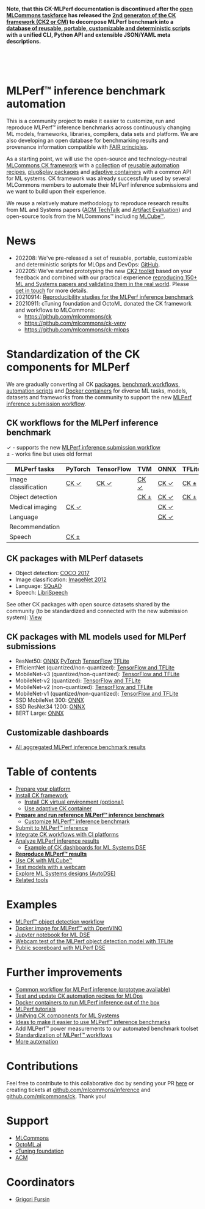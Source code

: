 <br>
<br>
<br>

**Note, that this CK-MLPerf documentation is discontinued after the [open MLCommons taskforce](../../../docs/taskforce.md)
  has released the [2nd generaton of the CK framework (CK2 or CM)](https://github.com/mlcommons/ck/tree/master/cm)
  to decompose MLPerf benchmark into a [database of reusable, portable, customizable and deterministic scripts](https://github.com/mlcommons/ck/tree/master/cm-mlops/script) 
  with a unified CLI, Python API and extensible JSON/YAML meta descriptions.**

<br>
<br>
<br>

# MLPerf&trade; inference benchmark automation

This is a community project to make it easier to customize, run and reproduce MLPerf&trade; inference benchmarks 
across continuously changing ML models, frameworks, libraries, compilers, data sets and platform.
We are also developing an open database for benchmarking results and provenance information 
compatible with [FAIR principles](https://www.go-fair.org/fair-principles).

As a starting point, we will use the open-source and technology-neutral [MLCommons CK framework](https://github.com/mlcommons/ck) 
with a [collection](https://github.com/mlcommons/ck-mlops) of [reusable automation recipes](https://github.com/mlcommons/ck-mlops/tree/main/program), 
[plug&play packages](https://github.com/mlcommons/ck-mlops/tree/main/package) and 
[adaptive containers](https://github.com/mlcommons/ck-mlops/tree/main/docker) 
with a common API for ML systems. CK framework was already successfully used by several MLCommons members 
to automate their MLPerf inference submissions and we want to build upon their experience. 




We reuse a relatively mature methodology to reproduce research results from ML and Systems papers ([ACM TechTalk](https://youtu.be/7zpeIVwICa4) and [Artifact Evaluation](https://cTuning.org/ae))
and open-source tools from the MLCommons&trade; including [MLCube&trade;](https://github.com/mlcommons/mlcube).

# News


* 202208: We've pre-released a set of reusable, portable, customizable and deterministic scripts for MLOps and DevOps:
   [GitHub](https://github.com/mlcommons/ck/tree/master/cm-mlops/script).
* 202205: We've started prototyping the new [CK2 toolkit](https://github.com/mlcommons/ck/tree/master/cm) 
   based on your feedback and combined with our practical experience 
   [reproducing 150+ ML and Systems papers and validating them in the real world](https://www.youtube.com/watch?v=7zpeIVwICa4).
   Please [get in touch](https://github.com/mlcommons/ck/tree/master/cm#contacts) for more details.
* 20210914: [Reproducibility studies for the MLPerf inference benchmark](reproduce/README.md)
* 20210911: cTuning foundation and OctoML donated the CK framework and workflows to MLCommons:
  * https://github.com/mlcommons/ck
  * https://github.com/mlcommons/ck-venv
  * https://github.com/mlcommons/ck-mlops

# Standardization of the CK components for MLPerf

We are gradually converting all CK [packages](https://github.com/mlcommons/ck-mlops/tree/main/package),
[benchmark workflows](https://github.com/mlcommons/ck-mlops/tree/main/programs), 
[automation scripts](https://github.com/mlcommons/ck-mlops/tree/main/scripts) and 
[Docker containers](https://github.com/mlcommons/ck-mlops/tree/main/docker)
for diverse ML tasks, models, datasets and frameworks from the community to support
the new [MLPerf inference submission workflow](https://github.com/mlcommons/ck-mlops/tree/main/module/bench.mlperf.inference).

## CK workflows for the MLPerf inference benchmark


&#10003; - supports the new [MLPerf inference submission workflow](https://github.com/mlcommons/ck-mlops/tree/main/module/bench.mlperf.inference)<br>
&#177; - works fine but uses old format


MLPerf tasks         | PyTorch | TensorFlow | TVM | ONNX | TFLite | OpenVINO | TensorRT |
--- | --- | --- | --- | --- | --- | --- | --- |
Image classification | [CK &#10003;](tasks/task-image-classification-pytorch.md) | [CK &#10003;](tasks/task-image-classification-tf.md) | [CK &#10003;](tasks/task-image-classification-tvm.md) | [CK &#10003;](tasks/task-image-classification-onnx.md) | [CK &#177;](tasks/task-image-classification-tflite.md) | [CK &#177;](tasks/task-image-classification-openvino.md) |  | 
Object detection     |  |  | [CK &#177;](tasks/task-object-detection-tvm.md) | [CK &#10003;](tasks/task-object-detection-onnx.md) | [CK &#177;](tasks/task-object-detection-tflite.md) |  | [CK &#177;](tasks/task-image-classification-tensorrt.md) | 
Medical imaging      | [CK &#10003;](tasks/task-medical-imaging-pytorch.md) |  |  | [CK &#10003;](tasks/task-medical-imaging-onnx.md) |  |  |  | 
Language             |  |  |  | [CK &#10003;](tasks/task-language-onnx.md) |  |  |  | 
Recommendation       |  |  |  |  |  |  |  | 
Speech               | [CK &#177;](tasks/task-speech-pytorch.md) |  |  |  |  |  |  | 

## CK packages with MLPerf datasets

* Object detection: [COCO 2017](datasets/coco2017.md)
* Image classification: [ImageNet 2012](datasets/imagenet2012.md)
* Language: [SQuAD](datasets/squad.md)
* Speech: [LibriSpeech](datasets/librispeech.md)

See other CK packages with open source datasets shared by the community 
(to be standardized and connected with the new submission system):
[View](https://cknowledge.io/?q=%22package%3Adataset-*%22)

## CK packages with ML models used for MLPerf submissions

* ResNet50: [ONNX](https://github.com/mlcommons/ck-mlops/tree/main/package/ml-model-mlperf-resnet50-onnx) [PyTorch](https://github.com/mlcommons/ck-mlops/tree/main/package/ml-model-mlperf-resnet50-pytorch) [TensorFlow](https://github.com/mlcommons/ck-mlops/tree/master/package/ml-model-mlperf-resnet50-tf) [TFLite](https://github.com/mlcommons/ck-mlops/tree/main/package/model-tflite-mlperf-resnet/.cm/meta.json)
* EfficientNet (quantized/non-quantized): [TensorFlow and TFLite](https://github.com/mlcommons/ck-mlops/tree/main/package/model-tflite-mlperf-efficientnet-lite/.cm/meta.json)
* MobileNet-v3 (quantized/non-quantized): [TensorFlow and TFLite](https://github.com/mlcommons/ck-mlops/tree/main/package/model-tf-and-tflite-mlperf-mobilenet-v3/.cm/meta.json)
* MobileNet-v2 (quantized): [TensorFlow and TFLite](https://github.com/mlcommons/ck-mlops/tree/main/package/model-tf-and-tflite-mlperf-mobilenet-v2-quant/.cm/meta.json)
* MobileNet-v2 (non-quantized): [TensorFlow and TFLite](https://github.com/mlcommons/ck-mlops/tree/main/package/model-tf-and-tflite-mlperf-mobilenet-v2/.cm/meta.json)
* MobileNet-v1 (quantized/non-quantized): [TensorFlow and TFLite](https://github.com/mlcommons/ck-mlops/tree/main/package/model-tf-and-tflite-mlperf-mobilenet-v1-20180802/.cm/meta.json)
* SSD MobileNet 300: [ONNX](https://github.com/mlcommons/ck-mlops/tree/main/package/ml-model-mlperf-ssd-mobilenet-300-onnx)
* SSD ResNet34 1200: [ONNX](https://github.com/mlcommons/ck-mlops/tree/main/package/ml-model-mlperf-ssd-resnet34-1200-onnx)
* BERT Large: [ONNX](https://github.com/mlcommons/ck-mlops/tree/main/package/ml-model-mlperf-bert-large-squad-onnx) 

## Customizable dashboards

* [All aggregated MLPerf inference benchmark results](https://cknowledge.io/?q=%22mlperf-inference-all%22)

# Table of contents

* [Prepare your platform](platform/README.md)
* [Install CK framework](tools/ck.md)
  * [Install CK virtual environment (optional)](tools/ck-venv.md)
  * [Use adaptive CK container](tools/ck-docker.md)
* [**Prepare and run reference MLPerf&trade; inference benchmark**](tasks/README.md)
  * [Customize MLPerf&trade; inference benchmark](tasks-custom/README.md)
* [Submit to MLPerf&trade; inference](submit/README.md)
* [Integrate CK workflows with CI platforms](tools/continuous-integration.md)
* [Analyze MLPerf inference results](results/README.md)
  * [Example of CK dashboards for ML Systems DSE](results/ck-dashboard.md)
* [**Reproduce MLPerf&trade; results**](reproduce/README.md)
* [Use CK with MLCube&trade;](tools/mlcube.md)
* [Test models with a webcam](reproduce/demo-webcam-object-detection-x86-64.md)
* [Explore ML Systems designs (AutoDSE)](dse/README.md)
* [Related tools](tools/README.md)


# Examples

* [MLPerf&trade; object detection workflow](https://github.com/mlcommons/ck/blob/master/docs/mlperf-automation/tasks/task-object-detection.md)
* [Docker image for MLPerf&trade; with OpenVINO]( https://github.com/mlcommons/ck-mlops/tree/main/docker/mlperf-inference-v0.7.openvino)
* [Jupyter notebook for ML DSE](https://nbviewer.jupyter.org/urls/dl.dropbox.com/s/f28u9epifr0nn09/ck-dse-demo-object-detection.ipynb)
* [Webcam test of the MLPerf object detection model with TFLite](https://cknowledge.io/solution/demo-obj-detection-coco-tf-cpu-webcam-linux-azure#test)
* [Public scoreboard with MLPerf DSE](https://cknowledge.io/result/crowd-benchmarking-mlperf-inference-classification-mobilenets-all)


# Further improvements

* [Common workflow for MLPerf inference (prototype available)](inference/workflow.md)
* [Test and update CK automation recipes for MLOps](components/README.md)
* [Docker containers to run MLPerf inference out of the box](inference/containers.md)
* [MLPerf tutorials](tutorials/README.md)
* [Unifying CK components for ML Systems](components/README.md)
* [Ideas to make it easier to use MLPerf&trade; inference benchmarks](https://docs.google.com/document/d/1xUI4_ArXssMUigsSHTAE2lL7jRZE12XXvzoV3QMoT84)
* Add MLPerf&trade; power measurements to our automated benchmark toolset
* [Standardization of MLPerf&trade; workflows](tbd/standardization.md)
* [More automation](tbd/automation.md)


# Contributions

Feel free to contribute to this collaborative doc by sending your PR [here]( https://github.com/mlcommons/ck/pulls )
or creating tickets at [github.com/mlcommons/inference](https://github.com/mlcommons/inference) 
and [github.com/mlcommons/ck](https://github.com/mlcommons/ck). 
Thank you!


# Support

* [MLCommons](https://mlcommons.org)
* [OctoML.ai](https://octoml.ai)
* [cTuning foundation](https://cTuning.org)
* [ACM](https://acm.org)


# Coordinators

* [Grigori Fursin](https://cKnowledge.org/gfursin)
